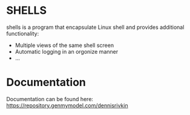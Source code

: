 SHELLS
======
shells is a program that encapsulate Linux shell and provides additional
functionality:
- Multiple views of the same shell screen
- Automatic logging in an orgonize manner
- ...

Documentation
============
Documentation can be found here: https://repository.genmymodel.com/dennisrivkin
